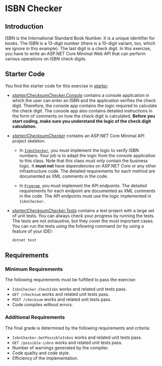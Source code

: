 # ISBN Checker

## Introduction

ISBN is the International Standard Book Number. It is a unique identifier for books. The ISBN is a 13-digit number (there is a 10-digit variant, too, which we ignore in this example). The last digit is a check digit. In this exercise, you have to write an ASP.NET Core Minimal Web API that can perform various operations on ISBN check digits.

## Starter Code

You find the starter code for this exercise in [_starter_](./starter/).

* [_starter/ChecksumChecker.Console_](./starter/ChecksumChecker.Console/) contains a console application in which the user can enter an ISBN and the application verifies the check digit. Therefore, the console app contains the logic required to calculate the check digit. The console app also contains detailed instructions in the form of comments on how the check digit is calculated. **Before you start coding, make sure you understand the logic of the check digit calculation.**

* [_starter/ChecksumChecker_](./starter/ChecksumChecker/) contains an ASP.NET Core Minimal API project skeleton.

  * In [`IsbnChecker`](./starter/ChecksumChecker/IsbnChecker.cs), you must implement the logic to verify ISBN numbers. Your job is to adapt the logic from the console application to this class. Note that this class must only contain the business logic. It **must not** have dependencies on ASP.NET Core or any other infrastructure code. The detailed requirements for each method are documented as XML comments in the code.

  * In [`Program`](./starter/ChecksumChecker/Program.cs), you must implement the API endpoints. The detailed requirements for each endpoint are documented as XML comments in the code. The API endpoints must use the logic implemented in `IsbnChecker`.

* [_starter/ChecksumChecker.Tests_](./starter/ChecksumChecker.Tests/) contains a test project with a large set of unit tests. You can always check your progress by running the tests. The tests are not exhaustive, but they cover the most important cases. You can run the tests using the following command (or by using a feature of your IDE):

  ```bash
  dotnet test
  ```

## Requirements

### Minimum Requirements

The following requirements must be fulfilled to pass the exercise:

* `IsbnChecker.CheckIsbn` works and related unit tests pass.
* `GET /checksum` works and related unit tests pass.
* `POST /checksum` works and related unit tests pass.
* Code compiles without errors.

### Additional Requirements

The final grade is determined by the following requirements and criteria:

* `IsbnChecker.GetPossibleIsbns` works and related unit tests pass.
* `GET /possible-isbns` works and related unit tests pass.
* Number of warnings generated by the compiler.
* Code quality and code style.
* Efficiency of the implementation.
